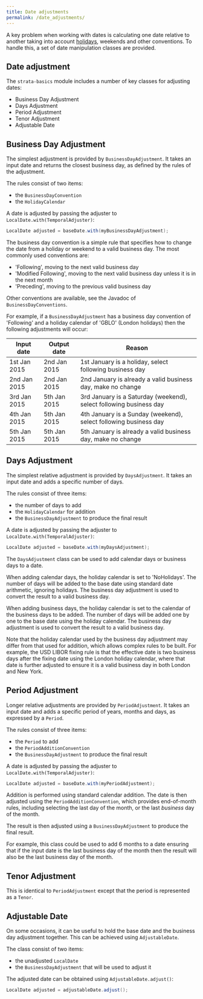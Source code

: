 ```yaml
---
title: Date adjustments
permalink: /date_adjustments/
---
```


A key problem when working with dates is calculating one date relative to another
taking into account [holidays]({{site.baseurl}}/holidays), weekends and other conventions.
To handle this, a set of date manipulation classes are provided.


## Date adjustment

The `strata-basics` module includes a number of key classes for adjusting dates:

* Business Day Adjustment
* Days Adjustment
* Period Adjustment
* Tenor Adjustment
* Adjustable Date


## Business Day Adjustment

The simplest adjustment is provided by `BusinessDayAdjustment`.
It takes an input date and returns the closest business day, as defined by the rules of the adjustment.

The rules consist of two items:

* the `BusinessDayConvention`
* the `HolidayCalendar`

A date is adjusted by passing the adjuster to `LocalDate.with(TemporalAdjuster)`:

```java
LocalDate adjusted = baseDate.with(myBusinessDayAdjustment);
```

The business day convention is a simple rule that specifies how to change the date from a holiday or weekend
to a valid business day. The most commonly used conventions are:

* 'Following', moving to the next valid business day
* 'Modified Following', moving to the next valid business day unless it is in the next month
* 'Preceding', moving to the previous valid business day

Other conventions are available, see the Javadoc of `BusinessDayConventions`.

For example, if a `BusinessDayAdjustment` has a business day convention of 'Following' and a holiday
calendar of 'GBLO' (London holidays) then the following adjustments will occur:

| Input date   | Output date  | Reason                                                              |
|--------------|--------------|---------------------------------------------------------------------|
| 1st Jan 2015 | 2nd Jan 2015 | 1st January is a holiday, select following business day             |
| 2nd Jan 2015 | 2nd Jan 2015 | 2nd January is already a valid business day, make no change         |
| 3rd Jan 2015 | 5th Jan 2015 | 3rd January is a Saturday (weekend), select following business day  |
| 4th Jan 2015 | 5th Jan 2015 | 4th January is a Sunday (weekend), select following business day    |
| 5th Jan 2015 | 5th Jan 2015 | 5th January is already a valid business day, make no change         |


## Days Adjustment

The simplest relative adjustment is provided by `DaysAdjustment`.
It takes an input date and adds a specific number of days.

The rules consist of three items:

* the number of days to add
* the `HolidayCalendar` for addition
* the `BusinessDayAdjustment` to produce the final result

A date is adjusted by passing the adjuster to `LocalDate.with(TemporalAdjuster)`:

```java
LocalDate adjusted = baseDate.with(myDaysAdjustment);
```

The `DaysAdjustment` class can be used to add calendar days or business days to a date.

When adding calendar days, the holiday calendar is set to 'NoHolidays'.
The number of days will be added to the base date using standard date arithmetic, ignoring holidays.
The business day adjustment is used to convert the result to a valid business day.

When adding business days, the holiday calendar is set to the calendar of the business days to be added.
The number of days will be added one by one to the base date using the holiday calendar.
The business day adjustment is used to convert the result to a valid business day.

Note that the holiday calendar used by the business day adjustment may differ from that used for addition,
which allows complex rules to be built.
For example, the USD LIBOR fixing rule is that the effective date is two business days after the fixing date
using the London holiday calendar, where that date is further adjusted to ensure it is a valid business day
in both London and New York.


## Period Adjustment

Longer relative adjustments are provided by `PeriodAdjustment`.
It takes an input date and adds a specific period of years, months and days, as expressed by a `Period`.

The rules consist of three items:

* the `Period` to add
* the `PeriodAdditionConvention`
* the `BusinessDayAdjustment` to produce the final result

A date is adjusted by passing the adjuster to `LocalDate.with(TemporalAdjuster)`:

```java
LocalDate adjusted = baseDate.with(myPeriodAdjustment);
```

Addition is performed using standard calendar addition.
The date is then adjusted using the `PeriodAdditionConvention`, which provides end-of-month rules,
including selecting the last day of the month, or the last *business* day of the month.

The result is then adjusted using a `BusinessDayAdjustment` to produce the final result.

For example, this class could be used to add 6 months to a date ensuring that if the input
date is the last business day of the month then the result will also be the last business day of the month.


## Tenor Adjustment

This is identical to `PeriodAdjustment` except that the period is represented as a `Tenor`.


## Adjustable Date

On some occasions, it can be useful to hold the base date and the business day adjustment together.
This can be achieved using `AdjustableDate`.

The class consist of two items:

* the unadjusted `LocalDate`
* the `BusinessDayAdjustment` that will be used to adjust it

The adjusted date can be obtained using `AdjustableDate.adjust()`:

```java
LocalDate adjusted = adjustableDate.adjust();
```

